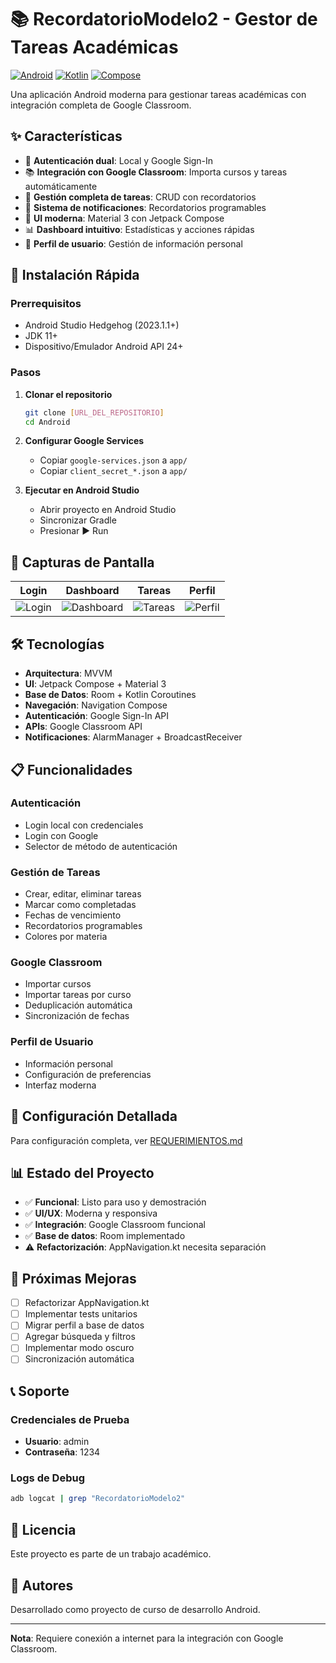 # 📚 RecordatorioModelo2 - Gestor de Tareas Académicas

[![Android](https://img.shields.io/badge/Android-API%2024+-green.svg)](https://developer.android.com/)
[![Kotlin](https://img.shields.io/badge/Kotlin-1.9+-blue.svg)](https://kotlinlang.org/)
[![Compose](https://img.shields.io/badge/Jetpack%20Compose-1.5+-orange.svg)](https://developer.android.com/jetpack/compose)

Una aplicación Android moderna para gestionar tareas académicas con integración completa de Google Classroom.

## ✨ Características

- 🔐 **Autenticación dual**: Local y Google Sign-In
- 📚 **Integración con Google Classroom**: Importa cursos y tareas automáticamente
- 📝 **Gestión completa de tareas**: CRUD con recordatorios
- 🔔 **Sistema de notificaciones**: Recordatorios programables
- 🎨 **UI moderna**: Material 3 con Jetpack Compose
- 📊 **Dashboard intuitivo**: Estadísticas y acciones rápidas
- 👤 **Perfil de usuario**: Gestión de información personal

## 🚀 Instalación Rápida

### Prerrequisitos
- Android Studio Hedgehog (2023.1.1+)
- JDK 11+
- Dispositivo/Emulador Android API 24+

### Pasos
1. **Clonar el repositorio**
   ```bash
   git clone [URL_DEL_REPOSITORIO]
   cd Android
   ```

2. **Configurar Google Services**
   - Copiar `google-services.json` a `app/`
   - Copiar `client_secret_*.json` a `app/`

3. **Ejecutar en Android Studio**
   - Abrir proyecto en Android Studio
   - Sincronizar Gradle
   - Presionar ▶️ Run

## 📱 Capturas de Pantalla

| Login | Dashboard | Tareas | Perfil |
|-------|-----------|--------|--------|
| ![Login](screenshots/login.png) | ![Dashboard](screenshots/dashboard.png) | ![Tareas](screenshots/tasks.png) | ![Perfil](screenshots/profile.png) |

## 🛠️ Tecnologías

- **Arquitectura**: MVVM
- **UI**: Jetpack Compose + Material 3
- **Base de Datos**: Room + Kotlin Coroutines
- **Navegación**: Navigation Compose
- **Autenticación**: Google Sign-In API
- **APIs**: Google Classroom API
- **Notificaciones**: AlarmManager + BroadcastReceiver

## 📋 Funcionalidades

### Autenticación
- Login local con credenciales
- Login con Google
- Selector de método de autenticación

### Gestión de Tareas
- Crear, editar, eliminar tareas
- Marcar como completadas
- Fechas de vencimiento
- Recordatorios programables
- Colores por materia

### Google Classroom
- Importar cursos
- Importar tareas por curso
- Deduplicación automática
- Sincronización de fechas

### Perfil de Usuario
- Información personal
- Configuración de preferencias
- Interfaz moderna

## 🔧 Configuración Detallada

Para configuración completa, ver [REQUERIMIENTOS.md](REQUERIMIENTOS.md)

## 📊 Estado del Proyecto

- ✅ **Funcional**: Listo para uso y demostración
- ✅ **UI/UX**: Moderna y responsiva
- ✅ **Integración**: Google Classroom funcional
- ✅ **Base de datos**: Room implementado
- ⚠️ **Refactorización**: AppNavigation.kt necesita separación

## 🚧 Próximas Mejoras

- [ ] Refactorizar AppNavigation.kt
- [ ] Implementar tests unitarios
- [ ] Migrar perfil a base de datos
- [ ] Agregar búsqueda y filtros
- [ ] Implementar modo oscuro
- [ ] Sincronización automática

## 📞 Soporte

### Credenciales de Prueba
- **Usuario**: admin
- **Contraseña**: 1234

### Logs de Debug
```bash
adb logcat | grep "RecordatorioModelo2"
```

## 📄 Licencia

Este proyecto es parte de un trabajo académico.

## 👥 Autores

Desarrollado como proyecto de curso de desarrollo Android.

---

**Nota**: Requiere conexión a internet para la integración con Google Classroom. 